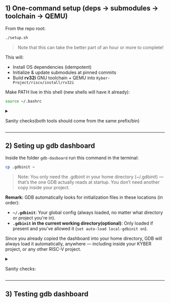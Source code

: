 ## 1) One-command setup (deps → submodules → toolchain → QEMU)

From the repo root:

```bash
./setup.sh
```

> Note that this can take the better part of an hour or more to complete!

This will:

* Install OS dependencies (idempotent)
* Initialize & update submodules at pinned commits
* Build **rv32i** GNU toolchain + QEMU into `Kyber-Project/riscv/install/rv32i`

Make PATH live in this shell (new shells will have it already):

```bash
source ~/.bashrc
```

<details>
  
<summary>
  
Sanity checks(both tools should come from the same prefix/bin)

</summary>

```bash
which riscv32-unknown-elf-gcc
```

Output:

```bash
/home/catalin-ubuntu/Desktop/Kyber-Project/riscv/install/rv32i/bin/riscv32-unknown-elf-gcc
```
---
```bash
which qemu-system-riscv32
```

Output:

```bash
/home/catalin-ubuntu/Desktop/Kyber-Project/riscv/install/rv32i/bin/qemu-system-riscv32
```
---
```bash
riscv32-unknown-elf-gcc --version
```

Output:

```bash
riscv32-unknown-elf-gcc (g1b306039ac4) 15.1.0
Copyright (C) 2025 Free Software Foundation, Inc.
This is free software; see the source for copying conditions.  There is NO
warranty; not even for MERCHANTABILITY or FITNESS FOR A PARTICULAR PURPOSE.
```
---
```bash
qemu-system-riscv32 --version
```

Output:

```bash
QEMU emulator version 10.1.0 (v10.1.0-60-g562020faa2)
Copyright (c) 2003-2025 Fabrice Bellard and the QEMU Project developers
```
---
```bash
qemu-system-riscv32 -machine help
```

Output:

```bash
Supported machines are:
none                 empty machine
opentitan            RISC-V Board compatible with OpenTitan
sifive_e             RISC-V Board compatible with SiFive E SDK
sifive_u             RISC-V Board compatible with SiFive U SDK
spike                RISC-V Spike board (default)
virt                 RISC-V VirtIO board
```

</details>

---

## 2) Seting up gdb dashboard

Inside the folder `gdb-dasboard` run this command in the terminal:

```bash
cp .gdbinit ~
```

> Note: You only need the .gdbinit in your home directory (~/.gdbinit) — that’s the one GDB actually reads at startup. You don’t need another copy inside your project.

**Remark:** GDB automatically looks for initialization files in these locations (in order):

* **`~/.gdbinit`**: Your global config (always loaded, no matter what directory or project you're in).
* **`.gdbinit` in the current working directory(optional)**: Only loaded if present and you've allowed it (`set auto-load local-gdbinit on`).

Since you already copied the dashboard into your home directory, GDB will always load it automatically, anywhere — including inside your KYBER project, or any other RISC-V project.

<details>
  
<summary>
  
Sanity checks:

</summary>

```bash
echo ~/.gdbinit
```

Output:

```bash
/home/catalin-ubuntu/.gdbinit
```

</details>

---

## 3) Testing gdb dashboard


</details>
